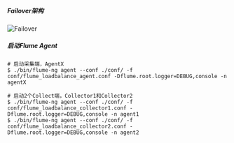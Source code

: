 ##### Failover架构

![Failover](http://img.blog.csdn.net/20160824170052276?watermark/2/text/aHR0cDovL2Jsb2cuY3Nkbi5uZXQv/font/5a6L5L2T/fontsize/400/fill/I0JBQkFCMA==/dissolve/70/gravity/Center)

##### 启动Flume Agent

```
# 启动采集端，AgentX
$ ./bin/flume-ng agent --conf ./conf/ -f conf/flume_loadbalance_agent.conf -Dflume.root.logger=DEBUG,console -n agentX

# 启动2个Collect端，Collector1和Collector2
$ ./bin/flume-ng agent --conf ./conf/ -f conf/flume_loadbalance_collector1.conf -Dflume.root.logger=DEBUG,console -n agent1
$ ./bin/flume-ng agent --conf ./conf/ -f conf/flume_loadbalance_collector2.conf -Dflume.root.logger=DEBUG,console -n agent2
```